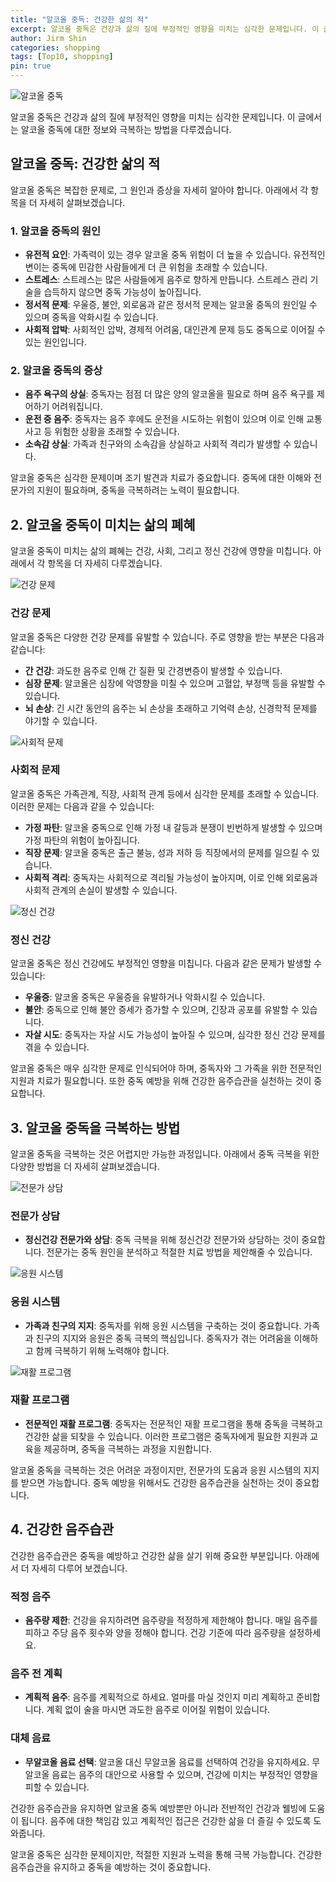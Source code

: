 ```yaml
---
title: "알코올 중독: 건강한 삶의 적"
excerpt: 알코올 중독은 건강과 삶의 질에 부정적인 영향을 미치는 심각한 문제입니다. 이 글에서는 알코올 중독에 대한 정보와 극복하는 방법을 다루겠습니다.
author: Jirm Shin
categories: shopping
tags: [Top10, shopping]
pin: true
---
```


![알코올 중독](https://source.unsplash.com/1600x900/?alcohol-addiction)

알코올 중독은 건강과 삶의 질에 부정적인 영향을 미치는 심각한 문제입니다. 이 글에서는 알코올 중독에 대한 정보와 극복하는 방법을 다루겠습니다.

## 알코올 중독: 건강한 삶의 적

알코올 중독은 복잡한 문제로, 그 원인과 증상을 자세히 알아야 합니다. 아래에서 각 항목을 더 자세히 살펴보겠습니다.

### 1. 알코올 중독의 원인
- **유전적 요인**: 가족력이 있는 경우 알코올 중독 위험이 더 높을 수 있습니다. 유전적인 변이는 중독에 민감한 사람들에게 더 큰 위험을 초래할 수 있습니다.
- **스트레스**: 스트레스는 많은 사람들에게 음주로 향하게 만듭니다. 스트레스 관리 기술을 습득하지 않으면 중독 가능성이 높아집니다.
- **정서적 문제**: 우울증, 불안, 외로움과 같은 정서적 문제는 알코올 중독의 원인일 수 있으며 중독을 악화시킬 수 있습니다.
- **사회적 압박**: 사회적인 압박, 경제적 어려움, 대인관계 문제 등도 중독으로 이어질 수 있는 원인입니다.

### 2. 알코올 중독의 증상
- **음주 욕구의 상실**: 중독자는 점점 더 많은 양의 알코올을 필요로 하며 음주 욕구를 제어하기 어려워집니다.
- **운전 중 음주**: 중독자는 음주 후에도 운전을 시도하는 위험이 있으며 이로 인해 교통사고 등 위험한 상황을 초래할 수 있습니다.
- **소속감 상실**: 가족과 친구와의 소속감을 상실하고 사회적 격리가 발생할 수 있습니다.

알코올 중독은 심각한 문제이며 조기 발견과 치료가 중요합니다. 중독에 대한 이해와 전문가의 지원이 필요하며, 중독을 극복하려는 노력이 필요합니다.

## 2. 알코올 중독이 미치는 삶의 폐혜
알코올 중독이 미치는 삶의 폐혜는 건강, 사회, 그리고 정신 건강에 영향을 미칩니다. 아래에서 각 항목을 더 자세히 다루겠습니다.

![건강 문제](https://source.unsplash.com/1600x900/?health-problems)

### 건강 문제
알코올 중독은 다양한 건강 문제를 유발할 수 있습니다. 주로 영향을 받는 부분은 다음과 같습니다:
- **간 건강**: 과도한 음주로 인해 간 질환 및 간경변증이 발생할 수 있습니다.
- **심장 문제**: 알코올은 심장에 악영향을 미칠 수 있으며 고혈압, 부정맥 등을 유발할 수 있습니다.
- **뇌 손상**: 긴 시간 동안의 음주는 뇌 손상을 초래하고 기억력 손상, 신경학적 문제를 야기할 수 있습니다.

![사회적 문제](https://source.unsplash.com/1600x900/?social-issues)

### 사회적 문제
알코올 중독은 가족관계, 직장, 사회적 관계 등에서 심각한 문제를 초래할 수 있습니다. 이러한 문제는 다음과 같을 수 있습니다:
- **가정 파탄**: 알코올 중독으로 인해 가정 내 갈등과 분쟁이 빈번하게 발생할 수 있으며 가정 파탄의 위험이 높아집니다.
- **직장 문제**: 알코올 중독은 출근 불능, 성과 저하 등 직장에서의 문제를 일으킬 수 있습니다.
- **사회적 격리**: 중독자는 사회적으로 격리될 가능성이 높아지며, 이로 인해 외로움과 사회적 관계의 손실이 발생할 수 있습니다.

![정신 건강](https://source.unsplash.com/1600x900/?mental-health)

### 정신 건강
알코올 중독은 정신 건강에도 부정적인 영향을 미칩니다. 다음과 같은 문제가 발생할 수 있습니다:
- **우울증**: 알코올 중독은 우울증을 유발하거나 악화시킬 수 있습니다.
- **불안**: 중독으로 인해 불안 증세가 증가할 수 있으며, 긴장과 공포를 유발할 수 있습니다.
- **자살 시도**: 중독자는 자살 시도 가능성이 높아질 수 있으며, 심각한 정신 건강 문제를 겪을 수 있습니다.

알코올 중독은 매우 심각한 문제로 인식되어야 하며, 중독자와 그 가족을 위한 전문적인 지원과 치료가 필요합니다. 또한 중독 예방을 위해 건강한 음주습관을 실천하는 것이 중요합니다.

## 3. 알코올 중독을 극복하는 방법

알코올 중독을 극복하는 것은 어렵지만 가능한 과정입니다. 아래에서 중독 극복을 위한 다양한 방법을 더 자세히 살펴보겠습니다.

![전문가 상담](https://source.unsplash.com/1600x900/?professional-counseling)

### 전문가 상담
- **정신건강 전문가와 상담**: 중독 극복을 위해 정신건강 전문가와 상담하는 것이 중요합니다. 전문가는 중독 원인을 분석하고 적절한 치료 방법을 제안해줄 수 있습니다.

![응원 시스템](https://source.unsplash.com/1600x900/?support-system)

### 응원 시스템
- **가족과 친구의 지지**: 중독자를 위해 응원 시스템을 구축하는 것이 중요합니다. 가족과 친구의 지지와 응원은 중독 극복의 핵심입니다. 중독자가 겪는 어려움을 이해하고 함께 극복하기 위해 노력해야 합니다.

![재활 프로그램](https://source.unsplash.com/1600x900/?rehabilitation-program)

### 재활 프로그램
- **전문적인 재활 프로그램**: 중독자는 전문적인 재활 프로그램을 통해 중독을 극복하고 건강한 삶을 되찾을 수 있습니다. 이러한 프로그램은 중독자에게 필요한 지원과 교육을 제공하며, 중독을 극복하는 과정을 지원합니다.

알코올 중독을 극복하는 것은 어려운 과정이지만, 전문가의 도움과 응원 시스템의 지지를 받으면 가능합니다. 중독 예방을 위해서도 건강한 음주습관을 실천하는 것이 중요합니다.

## 4. 건강한 음주습관
건강한 음주습관은 중독을 예방하고 건강한 삶을 살기 위해 중요한 부분입니다. 아래에서 더 자세히 다루어 보겠습니다.

### 적정 음주
- **음주량 제한**: 건강을 유지하려면 음주량을 적정하게 제한해야 합니다. 매일 음주를 피하고 주당 음주 횟수와 양을 정해야 합니다. 건강 기준에 따라 음주량을 설정하세요.

### 음주 전 계획
- **계획적 음주**: 음주를 계획적으로 하세요. 얼마를 마실 것인지 미리 계획하고 준비합니다. 계획 없이 술을 마시면 과도한 음주로 이어질 위험이 있습니다.

### 대체 음료
- **무알코올 음료 선택**: 알코올 대신 무알코올 음료를 선택하여 건강을 유지하세요. 무알코올 음료는 음주의 대안으로 사용할 수 있으며, 건강에 미치는 부정적인 영향을 피할 수 있습니다.

건강한 음주습관을 유지하면 알코올 중독 예방뿐만 아니라 전반적인 건강과 웰빙에 도움이 됩니다. 음주에 대한 책임감 있고 계획적인 접근은 건강한 삶을 더 즐길 수 있도록 도와줍니다.

알코올 중독은 심각한 문제이지만, 적절한 지원과 노력을 통해 극복 가능합니다. 건강한 음주습관을 유지하고 중독을 예방하는 것이 중요합니다.